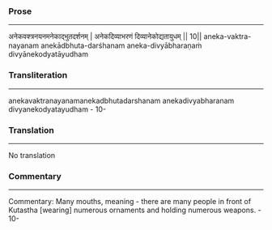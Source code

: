 ### Prose 
 --- 
अनेकवक्त्रनयनमनेकाद्भुतदर्शनम् |
अनेकदिव्याभरणं दिव्यानेकोद्यतायुधम् || 10||
aneka-vaktra-nayanam anekādbhuta-darśhanam
aneka-divyābharaṇaṁ divyānekodyatāyudham

### Transliteration 
 --- 
anekavaktranayanamanekadbhutadarshanam anekadivyabharanam divyanekodyatayudham - 10-

### Translation 
 --- 
No translation

### Commentary 
 --- 
Commentary: Many mouths, meaning - there are many people in front of Kutastha [wearing] numerous ornaments and holding numerous weapons. - 10-